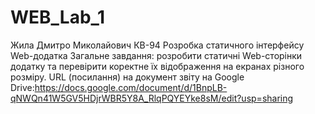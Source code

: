 # WEB_Lab_1
Жила Дмитро Миколайович
КВ-94 
Розробка статичного інтерфейсу Web-додатка
Загальне завдання: розробити статичні Web-сторінки додатку та перевірити коректне їх відображення на екранах різного розміру.
URL (посилання) на документ звіту на Google Drive:https://docs.google.com/document/d/1BnpLB-qNWQn41W5GV5HDjrWBR5Y8A_RlqPQYEYke8sM/edit?usp=sharing
